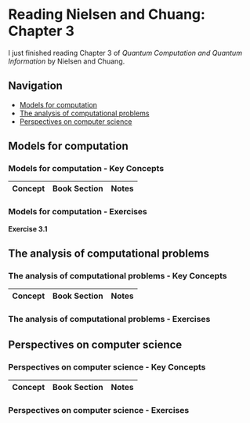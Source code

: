# Reading Nielsen and Chuang: Chapter 3

I just finished reading Chapter 3 of *Quantum Computation and Quantum Information* by Nielsen and Chuang. 


## Navigation

* [Models for computation](#models-for-computation)
* [The analysis of computational problems](#the-analysis-of-computational-problems)
* [Perspectives on computer science](#perspectives-on-computer-science)




## Models for computation

### Models for computation - Key Concepts


| Concept                              | Book Section              | Notes                                                                                                  |
|--------------------------------------|---------------------------|--------------------------------------------------------------------------------------------------------|



### Models for computation - Exercises
  
  **Exercise 3.1** 




## The analysis of computational problems

### The analysis of computational problems - Key Concepts


| Concept                              | Book Section              | Notes                                                                                                  |
|--------------------------------------|---------------------------|--------------------------------------------------------------------------------------------------------|



### The analysis of computational problems - Exercises




## Perspectives on computer science

### Perspectives on computer science - Key Concepts


| Concept                              | Book Section              | Notes                                                                                                  |
|--------------------------------------|---------------------------|--------------------------------------------------------------------------------------------------------|



### Perspectives on computer science - Exercises
